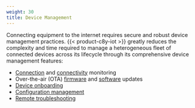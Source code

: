 ```yaml
---
weight: 30
title: Device Management
---
```


Connecting equipment to the internet requires secure and robust device management practices. {{< product-c8y-iot >}} greatly reduces the complexity and time required to manage a heterogeneous fleet of connected devices across its lifecycle through its comprehensive device management features:

- [Connection](/device-management-application/monitoring-and-controlling-devices/#connection-monitoring) and [connectivity](/device-management-application/connectivity/) monitoring
- Over-the-air (OTA) [firmware](/device-management-application/managing-device-data/#managing-firmware) and [software](/device-management-application/managing-device-data/#managing-software) updates
- [Device onboarding](/device-management-application/registering-devices/)
- [Configuration management](/device-management-application/managing-device-data/#managing-configurations)
- [Remote troubleshooting](/cloud-remote-access/cra-general-aspects/)
